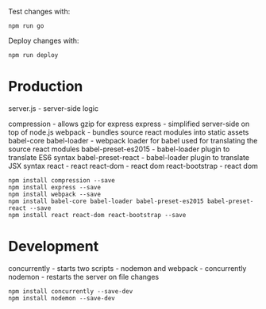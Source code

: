 
Test changes with:
```
npm run go
```

Deploy changes with:
```
npm run deploy
```

# Production

server.js - server-side logic

compression - allows gzip for express
express - simplified server-side on top of node.js
webpack - bundles source react modules into static assets
babel-core
babel-loader - webpack loader for babel used for translating the source react modules
babel-preset-es2015 - babel-loader plugin to translate ES6 syntax
babel-preset-react - babel-loader plugin to translate JSX syntax
react - react
react-dom - react dom
react-bootstrap - react dom

```
npm install compression --save
npm install express --save
npm install webpack --save
npm install babel-core babel-loader babel-preset-es2015 babel-preset-react --save
npm install react react-dom react-bootstrap --save
```

# Development

concurrently - starts two scripts - nodemon and webpack - concurrently
nodemon - restarts the server on file changes

```
npm install concurrently --save-dev
npm install nodemon --save-dev

```
